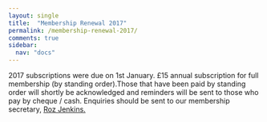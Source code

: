 ```yaml
---
layout: single
title:  "Membership Renewal 2017"
permalink: /membership-renewal-2017/
comments: true
sidebar:
  nav: "docs"
---
```

2017 subscriptions were due on 1st January. £15 annual subscription for full membership (by standing order).Those that have been paid by standing order will shortly be acknowledged and reminders will be sent to those who pay by cheque / cash. Enquiries should be sent to our membership secretary, [Roz Jenkins.](mailto:R.Jenkins@liverpool.ac.uk)